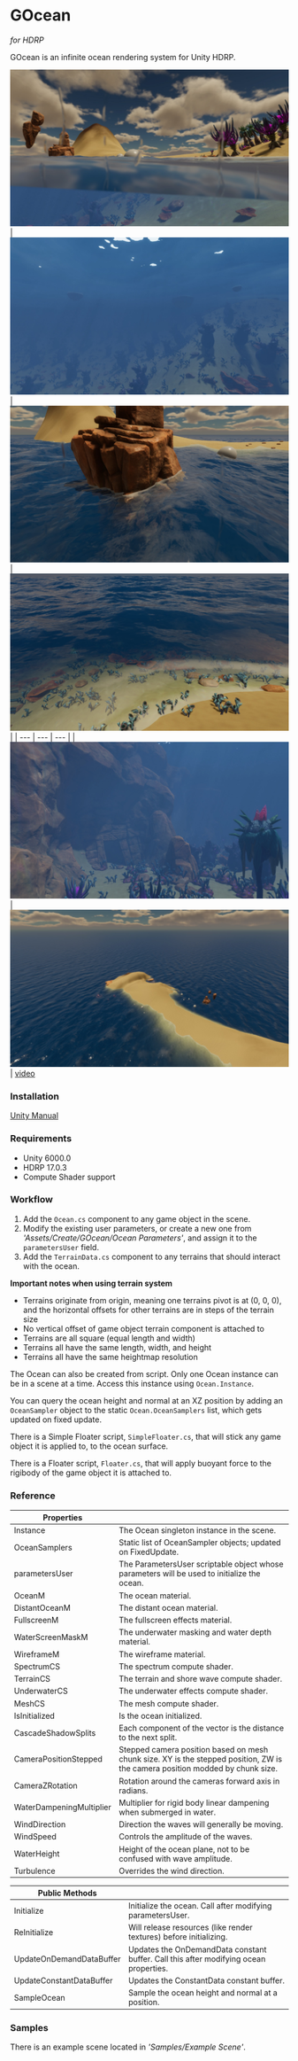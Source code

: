 # GOcean
*for HDRP*

GOcean is an infinite ocean rendering system for Unity HDRP.

![screenshot](./Images~/Ocean_SS_0.jpg)
| ![screenshot](./Images~/Ocean_SS_1.jpg) | ![screenshot](./Images~/Ocean_SS_2.jpg) | ![screenshot](./Images~/Ocean_SS_3.jpg) |
| --- | --- | --- |
| ![screenshot](./Images~/Ocean_SS_4.jpg) | ![screenshot](./Images~/Ocean_SS_5.jpg) | [video](youtube.com/watch?v=AB5YrOpPPXE)

### Installation

[Unity Manual](https://docs.unity3d.com/Manual/upm-ui-install2.html)

### Requirements

- Unity 6000.0
- HDRP 17.0.3
- Compute Shader support

### Workflow

1. Add the `Ocean.cs` component to any game object in the scene.
2. Modify the existing user parameters, or create a new one from *'Assets/Create/GOcean/Ocean Parameters'*, and assign it to the `parametersUser` field.
3. Add the `TerrainData.cs` component to any terrains that should interact with the ocean.

**Important notes when using terrain system**
- Terrains originate from origin, meaning one terrains pivot is at (0, 0, 0), and the horizontal offsets for other terrains are in steps of the terrain size
- No vertical offset of game object terrain component is attached to
- Terrains are all square (equal length and width)
- Terrains all have the same length, width, and height
- Terrains all have the same heightmap resolution

The Ocean can also be created from script. Only one Ocean instance can be in a scene at a time. Access this instance using `Ocean.Instance`.

You can query the ocean height and normal at an XZ position by adding an `OceanSampler` object to the static `Ocean.OceanSamplers` list, which gets updated
on fixed update.

There is a Simple Floater script, `SimpleFloater.cs`, that will stick any game object it is applied to, to the ocean surface.

There is a Floater script, `Floater.cs`, that will apply buoyant force to the rigibody of the game object it is attached to.

### Reference

| Properties				|																																|
| -------------------------	| -----------------------------------------------------------------------------------------------------------------------------	|
| Instance					| The Ocean singleton instance in the scene.																					|
| OceanSamplers				| Static list of OceanSampler objects; updated on FixedUpdate.																	|
| parametersUser			| The ParametersUser scriptable object whose parameters will be used to initialize the ocean.									|
| OceanM					| The ocean material.																											|
| DistantOceanM				| The distant ocean material.																									|
| FullscreenM				| The fullscreen effects material.																								|
| WaterScreenMaskM			| The underwater masking and water depth material.																				|
| WireframeM				| The wireframe material.																										|
| SpectrumCS				| The spectrum compute shader.																									|
| TerrainCS					| The terrain and shore wave compute shader.																					|
| UnderwaterCS				| The underwater effects compute shader.																						|
| MeshCS					| The mesh compute shader.																										|
| IsInitialized				| Is the ocean initialized.																										|
| CascadeShadowSplits		| Each component of the vector is the distance to the next split.																|
| CameraPositionStepped		| Stepped camera position based on mesh chunk size. XY is the stepped position, ZW is the camera position modded by chunk size.	|
| CameraZRotation			| Rotation around the cameras forward axis in radians.																			|
| WaterDampeningMultiplier	| Multiplier for rigid body linear dampening when submerged in water.															|
| WindDirection				| Direction the waves will generally be moving.																					|
| WindSpeed					| Controls the amplitude of the waves.																							|
| WaterHeight				| Height of the ocean plane, not to be confused with wave amplitude.															|
| Turbulence				| Overrides the wind direction.																									|

| Public Methods			|																																|
| -------------------------	| -----------------------------------------------------------------------------------------------------------------------------	|
| Initialize				| Initialize the ocean. Call after modifying parametersUser.																	|
| ReInitialize				| Will release resources (like render textures) before initializing.															|
| UpdateOnDemandDataBuffer	| Updates the OnDemandData constant buffer. Call this after modifying ocean properties.											|
| UpdateConstantDataBuffer	| Updates the ConstantData constant buffer.																						|
| SampleOcean				| Sample the ocean height and normal at a position.																				|

### Samples

There is an example scene located in *'Samples/Example Scene'*.
